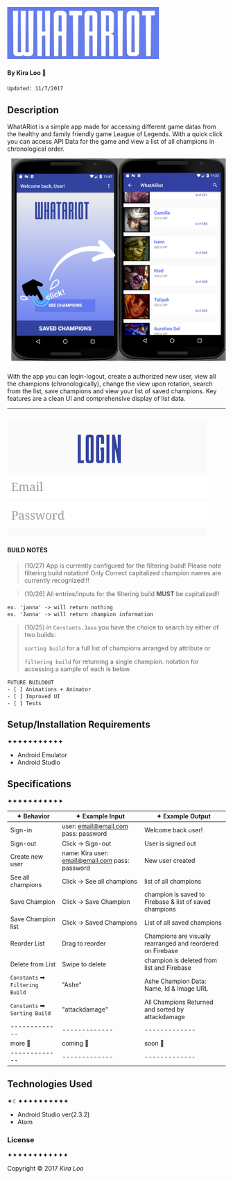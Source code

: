 ![Alt text](img/whatariot.png)
#### By Kira Loo 🍅
`Updated: 11/7/2017`

## Description

WhatARiot is a simple app made for accessing different game datas from the healthy and family friendly game League of Legends. With a quick click you can access API Data for the game and view a list of all champions in chronological order.

![Alt text](img/screen1.png)

With the app you can login-logout, create a authorized new user, view all the champions (chronologically), change the view upon rotation, search from the list, save champions and view your list of saved champions. Key features are a clean UI and comprehensive display of list data.


---------------
![Alt text](img/screen2.png)
---------------
#### BUILD NOTES
>(10/27) App is currently configured for the filtering build! Please note filtering build notation! Only Correct capitalized champion names are currently recognized!!!

>(10/26) All entries/inputs for the filtering build **MUST** be capitalized!!
>
```
ex. 'janna' -> will return nothing
ex. 'Janna' -> will return champion information
```
>
>
>(10/25) in `Constants.Java` you have the choice to search by either of two builds:
>
>`sorting build` for a full list of champions arranged by attribute or
>
>`filtering build` for returning a single champion. notation for accessing a sample of each is below.

```
FUTURE BUILDOUT
- [ ] Animations + Animator
- [ ] Improved UI
- [ ] Tests
```


## Setup/Installation Requirements
✦✦✦✦✦✦✦✦✦✦✦

* Android Emulator
* Android Studio

## Specifications
✦✦✦✦✦✦✦✦✦✦✦

| ✦ Behavior      | ✦ Example Input      | ✦ Example Output       |
| ------------- | ------------- | ------------- |
| Sign-in | user: email@email.com pass: password | Welcome back user! |
| Sign-out | Click -> Sign-out | User is signed out |
| Create new user | name: Kira user: email@email.com pass: password | New user created|
| See all champions | Click -> See all champions | list of all champions  |
| Save Champion | Click -> Save Champion | champion is saved to Firebase & list of saved champions |
| Save Champion list | Click -> Saved Champions | List of all saved champions |
| Reorder List | Drag to reorder | Champions are visually rearranged and reordered on Firebase |
| Delete from List | Swipe to delete | champion is deleted from list and Firebase |
| `Constants` ➡ `Filtering Build` | "Ashe" | Ashe Champion Data: Name, Id & Image URL|
| `Constants` ➡ `Sorting Build` | "attackdamage" | All Champions Returned and sorted by attackdamage |
| ------------- | ------------- | ------------- |
| more 🐣 | coming 🐥 | soon 🐓 |
| ------------- | ------------- | ------------- |

## Technologies Used
✦☾✦✦✦✦✦✦✦✦✦✦

* Android Studio ver(2.3.2)
* Atom

### License
✦✦✦✦✦✦✦✦✦✦✦✦

Copyright &copy; 2017 _Kira Loo_
